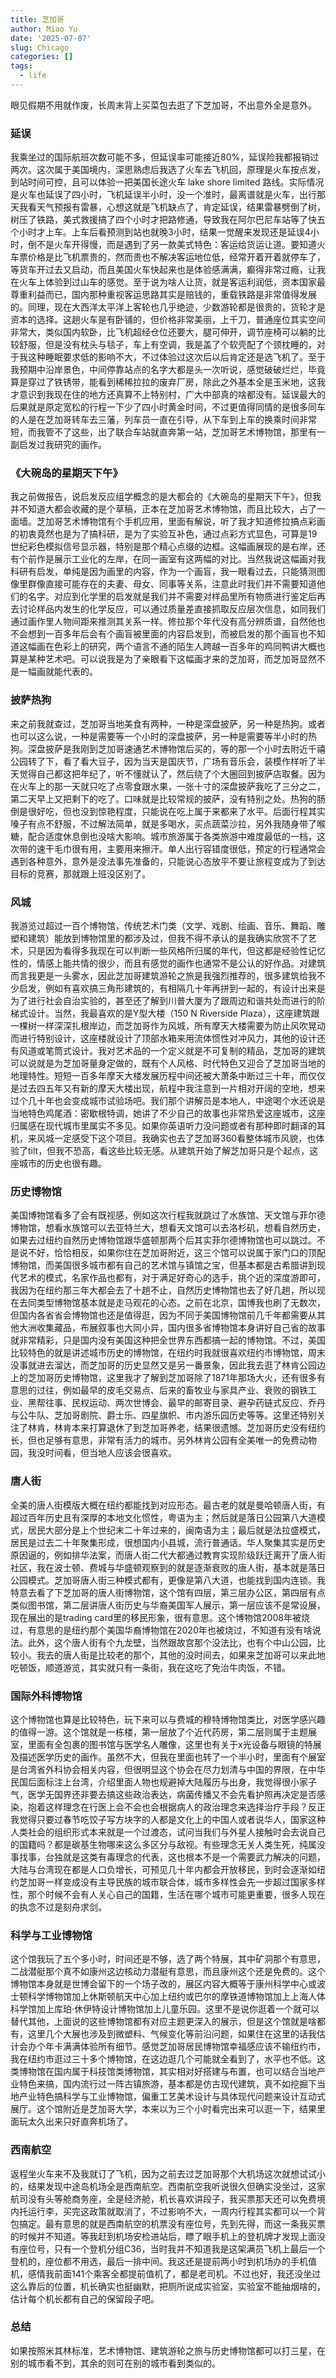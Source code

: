 ```yaml
---
title: 芝加哥
author: Miao Yu
date: '2025-07-07'
slug: Chicago
categories: []
tags:
  - life
---
```

眼见假期不用就作废，长周末背上买菜包去逛了下芝加哥，不出意外全是意外。

### 延误

我乘坐过的国际航班次数可能不多，但延误率可能接近80%，延误险我都报销过两次。这次属于美国境内，深思熟虑后我选了火车去飞机回，原理是火车按点发，到站时间可控，且可以体验一把美国长途火车 lake shore limited 路线。实际情况是火车也延误了四小时，飞机延误半小时，没一个准时，最离谱就是火车，出行那天我看天气预报有雷暴，心想这就是飞机缺点了，肯定延误，结果雷暴劈倒了树，树压了铁路，美式救援搞了四个小时才把路修通，导致我在阿尔巴尼车站等了快五个小时才上车。上车后看预测到站也就晚3小时，结果一觉醒来发现还是延误4小时，倒不是火车开得慢，而是遇到了另一款美式特色：客运给货运让道。要知道火车票价格是比飞机票贵的，然而贵也不解决客运地位低，经常开着开着就停车了，等货车开过去又启动，而且美国火车快起来也是体验感满满，癫得非常过瘾，让我在火车上体验到过山车的感觉。至于说为啥人让货，就是客运利润低，资本国家最尊重利益而已，国内那种重视客运思路其实是赔钱的，重载铁路是非常值得发展的。同理，现在大西洋太平洋上客轮也几乎绝迹，少数游轮都是很贵的，货轮才是资本的选择。这趟火车是有卧铺的，但价格非常美丽，上千刀，普通座位其实空间非常大，类似国内软卧，比飞机超经仓位还要大，腿可伸开，调节座椅可以躺的比较舒服，但是没有枕头与毯子，车上有空调，我是盖了个软壳配了个颈枕睡的，对于我这种睡眠要求低的影响不大，不过体验过这次后以后肯定还是选飞机了。至于我预期中沿岸景色，中间停靠站点的名字大都是头一次听说，感觉破破烂烂，毕竟算是穿过了铁锈带，能看到稀稀拉拉的废弃厂房，除此之外基本全是玉米地，这我才意识到我现在住的地方还真算不上特别村，广大中部真的啥都没有。延误最大的后果就是原定宽松的行程一下少了四小时黄金时间，不过更值得同情的是很多同车的人是在芝加哥转车去三藩，列车员一直在引导，从下车到上车的换乘时间非常短，而我管不了这些，出了联合车站就直奔第一站，芝加哥艺术博物馆，那里有一副启发过我研究的画作。

### 《大碗岛的星期天下午》

我之前做报告，说启发反应组学概念的是大都会的《大碗岛的星期天下午》，但我并不知道大都会收藏的是个草稿，正本在芝加哥艺术博物馆，而且比较大，占了一面墙。芝加哥艺术博物馆有个手机应用，里面有解说，听了我才知道修拉搞点彩画的初衷竟然也是为了搞科研，是为了实验互补色，通过点彩方式显色，可算是19世纪彩色模拟信号显示器，特别是那个精心点缀的边框。这幅画展现的是右岸，还有个前作是展示工业化的左岸，在同一画室有这两幅的对比。当然我说这幅画对我科研有启发，单纯是因为画里的内容，作为一个画盲，我一眼看过去，只能猜测图像里群像直接可能存在的夫妻、母女、同事等关系，注意此时我们并不需要知道他们的名字。对应到化学里的启发就是我们并不需要对样品里所有物质进行鉴定后再去讨论样品内发生的化学反应，可以通过质量差直接抓取反应层次信息，如同我们通过画作里人物间距来推测其关系一样。修拉那个年代没有高分辨质谱，自然他也不会想到一百多年后会有个画盲被里面的内容启发到，而被启发的那个画盲也不知道这幅画在色彩上的研究，两个语言不通的陌生人跨越一百多年的鸡同鸭讲大概也算是某种艺术吧。可以说我是为了亲眼看下这幅画才来的芝加哥，而芝加哥显然不是一幅画就能代表的。

### 披萨热狗

来之前我就查过，芝加哥当地美食有两种，一种是深盘披萨，另一种是热狗。或者也可以这么说，一种是需要等一个小时的深盘披萨，另一种是需要等半小时的热狗。深盘披萨是我刚到芝加哥速通艺术博物馆后买的，等的那一个小时去附近千禧公园转了下，看了看大豆子，因为当天是国庆节，广场有音乐会，装模作样听了半天觉得自己都这把年纪了，听不懂就认了，然后绕了个大圈回到披萨店取餐。因为在火车上的那一天就只吃了点零食跟水果，一张十寸的深盘披萨我吃了三分之二，第二天早上又把剩下的吃了。口味就是比较常规的披萨，没有特别之处。热狗的肠倒是很好吃，但也没到惊艳程度，只能说在吃上属于来都来了水平。后面行程其实嗓子有点不舒服，不过解法简单，就是多喝水，买点蔬菜沙拉，另外我随身带了喉糖，配合适度休息倒也没啥大影响。城市旅游属于各类旅游中难度最低的一档，这次带的速干毛巾很有用，主要用来擦汗。单人出行容错度很低，预定的行程通常会遇到各种意外，意外是没法事先准备的，只能说心态放平不要让旅程变成为了到达目标的竞赛，那就跟上班没区别了。

### 风城

我游览过超过一百个博物馆，传统艺术门类（文学、戏剧、绘画、音乐、舞蹈、雕塑和建筑）能放到博物馆里的都涉及过，但我不得不承认的是我确实欣赏不了艺术，只是因为看得多我现在可以判断一些风格所归属的年代，但这都是经验性记忆性的，情感上能共情的很少，而且有感觉的画作也通常不是公认的好作品。对建筑而言我更是一头雾水，因此芝加哥建筑游轮之旅是我强烈推荐的，很多建筑给我不少启发，例如有喜欢搞三角形建筑的，有相隔几十年再拼到一起的，有设计出来是为了进行社会自治实验的，甚至还了解到川普大厦为了跟周边和谐共处而进行的阶梯式设计。当然，我最喜欢的是Y型大楼（150 N Riverside Plaza），这座建筑跟一棵树一样深深扎根岸边，而芝加哥作为风城，所有摩天大楼需要为防止风吹晃动而进行特别设计，这座楼就设计了顶部水箱来用流体惯性对冲风力，其他的设计还有风道或笔筒式设计。我对艺术品的一个定义就是不可复制的精品，芝加哥的建筑可以说就是为芝加哥量身定做的，既有个人风格、时代特色又迎合了芝加哥当地的地理特性。短短一百多年摩天大楼发展历程中间还被大萧条中断过三十年，而仅仅是过去四五年又有新的摩天大楼出现，航程中我注意到一片相对开阔的空地，想来过个几十年也会变成城市试验场吧。我们那个讲解员是本地人，中途喝个水还说是当地特色鸡尾酒：密歇根特调，她讲了不少自己的故事也非常热爱这座城市，这座归属感在现代城市里属实不多见。如果你英语听力没问题或者有那种即时翻译的耳机，来风城一定感受下这个项目。我确实也去了芝加哥360看整体城市风貌，也体验了tilt，但我不恐高，看这些比较无感。从建筑开始了解芝加哥只是个起点，这座城市的历史也很有趣。

### 历史博物馆

美国博物馆看多了会有既视感，例如这次行程我就跳过了水族馆、天文馆与菲尔德博物馆，想看水族馆可以去亚特兰大，想看天文馆可以去洛杉矶，想看自然历史，如果去过纽约自然历史博物馆跟华盛顿那两个后其实菲尔德博物馆也可以跳过。不是说不好，恰恰相反，如果你住在芝加哥附近，这三个馆可以说属于家门口的顶配博物馆，而美国很多城市都有自己的艺术馆与镇馆之宝，但基本都是古希腊讲到现代艺术的模式，名家作品也都有，对于满足好奇心的选手，挑个近的深度游即可，我因为在纽约那三年大都会去了十趟不止，自然历史博物馆也去了好几趟，所以现在去同类型博物馆基本就是走马观花的心态。之前在北京，国博我也刷了无数次，但国内各省省会博物馆也还是值得逛，因为不同于美国博物馆前几千年都需要从其他大洲收集藏品，布展叙事也大同小异，国内很多省博物馆本身讲好自己省的故事就非常精彩，只是国内没有美国这种把全世界东西都搞一起的博物馆。不过，美国比较特色的就是讲述城市历史的博物馆，在纽约时我就很喜欢纽约市博物馆，周末没事就进去溜达，而芝加哥的历史显然又是另一番景象，因此我去逛了林肯公园边上的芝加哥历史博物馆，这里我才了解到芝加哥除了1871年那场大火，还有很多有意思的过往，例如最早的皮毛交易点、后来的畜牧业与家具产业、衰败的钢铁工业、黑帮往事、民权运动、两次世博会、最早的邮寄目录、避孕药链式反应、乔丹与公牛队、芝加哥剧院、爵士乐、四星旗帜、市内游乐园历史等等。这里还特别关注了林肯，林肯本来打算退休了到芝加哥养老，结果很遗憾。芝加哥历史没有纽约长，但也足够有意思，非常有活力的城市。另外林肯公园有全美唯一的免费动物园，我没时间看，但当地人应该会很喜欢。

### 唐人街

全美的唐人街模版大概在纽约都能找到对应形态。最古老的就是曼哈顿唐人街，有超过百年历史且有深厚的本地文化惯性，粤语为主；然后就是落日公园第八大道模式，居民大部分是上个世纪末二十年过来的，闽南语为主；最后就是法拉盛模式，居民是过去二十年聚集形成，很想国内小县城，流行普通话。华人聚集其实是历史原因逼的，例如排华法案，而唐人街二代大都通过教育实现阶级跃迁离开了唐人街社区，我在波士顿、费城与华盛顿观察到的就是逐渐衰败的唐人街，基本就是落日公园模式。芝加哥唐人街三种模式都有，更像是第八大道，也能找到国内连锁。我特意去看了下芝加哥的唐人街博物馆，这个馆有四层，第三层办公区，第四层有点类似图书馆，第二层讲唐人街历史与华裔美国军人展示，第一层应该不是常设展，现在展出的是trading card里的移民形象，很有意思。这个博物馆2008年被烧过，有意思的是纽约那个美国华裔博物馆在2020年也被烧过，不知道有没有啥说法。此外，这个唐人街有个九龙壁，当然跟故宫那个没法比，也有个中山公园，比较小。我去的唐人街是比较老的那个，其他的没时间去，如果来芝加哥可以来此地吃顿饭，顺道游览，其实就只有一条街，我在这吃了免治牛肉饭，不错。

### 国际外科博物馆

这个博物馆也算是比较特色，玩下来可以与费城的穆特博物馆类比，对医学感兴趣的值得一游。这个馆就是一栋楼，第一层放了个近代药房，第二层则属于主题展室，里面有全包裹的图书馆与医学名人雕像，这里也有关于x光设备与眼镜的特展及描述医学历史的画作。虽然不大，但我在里面也转了一个半小时，里面有个展室是台湾省外科协会相关内容，但很明显这个协会在尽力划清与中国的界限，在中华民国后面标注上台湾，介绍里面人物也规避掉大陆履历与出身，我觉得很小家子气，医学无国界还非要去搞这些政治表达，病菌传播又不会先看护照再决定是否感染，抱着这样理念在行医上会不会也会根据病人的政治理念来选择治疗手段？反正我觉得只要过春节吃饺子写方块字的人都是文化上的中国人或者说华人，国家这种人类社会的组织形式本来就是一个过渡态，试问当我们与外星人接触时会去说自己的国籍吗？都是碳基生物哪来这么多区分与敌视。有些理念无关人类生死，纯属没事找事，台独就是这类有毒理念的代表，这也根本不是一个需要武力解决的问题，大陆与台湾现在都是人口负增长，可预见几十年内都会开放移民，到时会逐渐如纽约芝加哥一样变成没有主导民族的城市联合体，城市多样性会先一步超过国家多样性，那个时候不会有人关心自己的国籍，生活在哪个城市可能更重要，很多人现在的执念不过是刻舟求剑。

### 科学与工业博物馆

这个馆我玩了五个多小时，时间还是不够，选了两个特展，其中矿洞那个有意思，二战潜艇那个真不如康州这边核动力潜艇有意思，而且康州这个还是免费的。这个博物馆本身就是世博会留下的一个场子改的，展区内容大概等于康州科学中心或波士顿科学博物馆加上休斯顿航天中心加上纽约或巴尔的摩铁道博物馆加上上海人体科学馆加上库珀·休伊特设计博物馆加上儿童乐园。这里不是说你逛着一个就可以替代其他，上面说的这些博物馆都有对应主题更深入的展示，但是这个馆就是啥都有，这里几个大展也涉及到微塑料、气候变化等前沿问题，如果住在这里的话我估计会办个年卡满满体验所有细节。感觉芝加哥居民博物馆幸福感应该不输纽约市，我在纽约市逛过三十多个博物馆，在这边逛几个可能就全看到了，水平也不低。这类博物馆在国内属于科技馆类博物馆，其实相对好搭建与布置，也可以结合当地产业特色来搞，国内流行过一阵古镇旅游，基本都是仿古现代建筑，真不如挖掘下当地产业特色搞科学与工业博物馆，偏重工艺美术设计与具体现代问题来设计互动式展厅。这个馆附近是芝加哥大学，本来以为三个小时看完出来可以逛一下，结果里面玩太久出来只好直奔机场了。

### 西南航空

返程坐火车来不及我就订了飞机，因为之前去过芝加哥那个大机场这次就想试试小的，结果发现中途岛机场全是西南航空。西南航空我听说很久但确实没坐过，这家航司没有头等舱商务座，全是经济舱，机长喜欢讲段子，我买票那天还可以免费境内托运行李，买完这政策就取消了，不过影响不大，一周内行程其实都可以一个背包搞定。最有意思的就是西南航空的机票没有座位号，先到先得，而这一条我买票的时候并不知道。等我赶到机场安检进站后，瞟了眼手机上的登机牌才发现上面没有座位号，只有一个登机分组C36，当时我并不知道我是这架满员飞机上最后一个登机的，座位都不用选，最后一排中间。我这还是提前两小时到机场办的手机值机，感情我前面141个乘客全都提前值机了，都是老司机。不过也好，我还没坐过这么靠后的位置，机长确实也挺幽默，把厕所说成实验室，实验室不能抽烟啥的，估计每个机长都有自己的保留段子吧。

### 总结

如果按照米其林标准，艺术博物馆、建筑游轮之旅与历史博物馆都可以打三星，在别的城市看不到，其余的则可在别的城市看到类似的。
